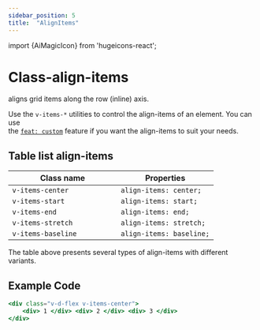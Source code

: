 ```yaml
---
sidebar_position: 5
title:  "AlignItems"
---
```


import {AiMagicIcon} from 'hugeicons-react';

# Class-align-items <AiMagicIcon className='icon' />

aligns grid items along the row (inline) axis.

Use the `v-items-*` utilities to control the align-items of an element.
You can use <br /> the [`feat: custom`](/docs/Core-Features/V-custom.md) feature if you want the align-items to suit your needs.

## Table list align-items

| Class name  | Properties |
|---------------------|-------------------|
| `v-items-center			`      | `align-items: center;` | 
| `v-items-start			`      | `align-items: start;` | 
| `v-items-end			`      | `align-items: end;` | 
| `v-items-stretch			`      | `align-items: stretch;` | 
| `v-items-baseline			`      | `align-items: baseline;` | 

The table above presents several types of align-items with different variants.

## Example Code
``` jsx title="index.html"
<div class="v-d-flex v-items-center">
    <div> 1 </div> <div> 2 </div> <div> 3 </div>
</div>
```